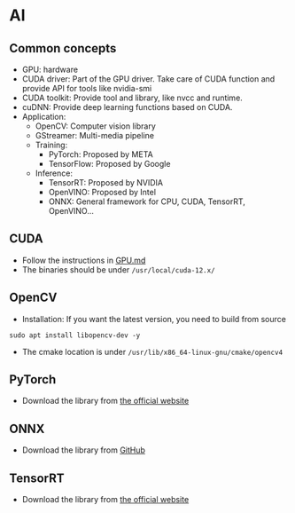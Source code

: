 # AI

## Common concepts

* GPU: hardware
* CUDA driver: Part of the GPU driver. Take care of CUDA function and provide API for tools like nvidia-smi
* CUDA toolkit: Provide tool and library, like nvcc and runtime.
* cuDNN: Provide deep learning functions based on CUDA.
* Application:
  * OpenCV: Computer vision library
  * GStreamer: Multi-media pipeline
  * Training:
    * PyTorch: Proposed by META
    * TensorFlow: Proposed by Google
  * Inference:
    * TensorRT: Proposed by NVIDIA
    * OpenVINO: Proposed by Intel
    * ONNX: General framework for CPU, CUDA, TensorRT, OpenVINO...

## CUDA

* Follow the instructions in [GPU.md](GPU.md)
* The binaries should be under `/usr/local/cuda-12.x/`

## OpenCV

* Installation: If you want the latest version, you need to build from source

```shell
sudo apt install libopencv-dev -y
```

* The cmake location is under `/usr/lib/x86_64-linux-gnu/cmake/opencv4`

## PyTorch

* Download the library from [the official website](https://pytorch.org/get-started/locally/)

## ONNX

* Download the library from [GitHub](https://github.com/microsoft/onnxruntime/releases)

## TensorRT

* Download the library from [the official website](https://developer.nvidia.com/tensorrt)

